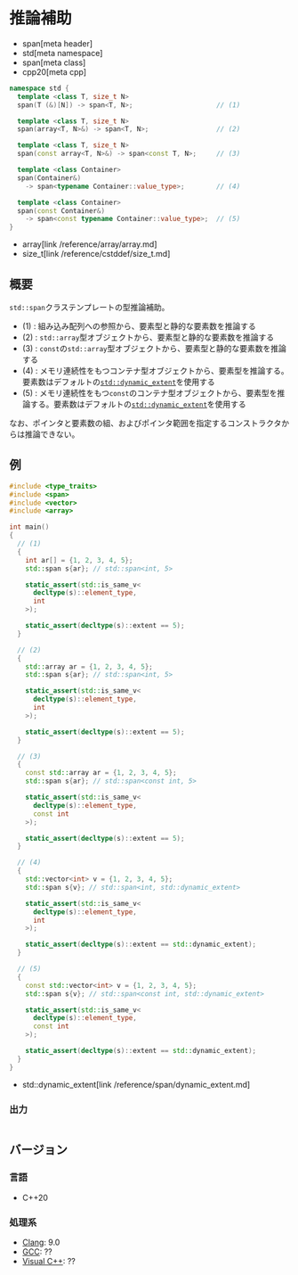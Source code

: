 # 推論補助
* span[meta header]
* std[meta namespace]
* span[meta class]
* cpp20[meta cpp]

```cpp
namespace std {
  template <class T, size_t N>
  span(T (&)[N]) -> span<T, N>;                     // (1)

  template <class T, size_t N>
  span(array<T, N>&) -> span<T, N>;                 // (2)

  template <class T, size_t N>
  span(const array<T, N>&) -> span<const T, N>;     // (3)

  template <class Container>
  span(Container&)
    -> span<typename Container::value_type>;        // (4)

  template <class Container>
  span(const Container&)
    -> span<const typename Container::value_type>;  // (5)
}
```
* array[link /reference/array/array.md]
* size_t[link /reference/cstddef/size_t.md]

## 概要
`std::span`クラステンプレートの型推論補助。

- (1) : 組み込み配列への参照から、要素型と静的な要素数を推論する
- (2) : `std::array`型オブジェクトから、要素型と静的な要素数を推論する
- (3) : `const`の`std::array`型オブジェクトから、要素型と静的な要素数を推論する
- (4) : メモリ連続性をもつコンテナ型オブジェクトから、要素型を推論する。要素数はデフォルトの[`std::dynamic_extent`](/reference/span/dynamic_extent.md)を使用する
- (5) : メモリ連続性をもつ`const`のコンテナ型オブジェクトから、要素型を推論する。要素数はデフォルトの[`std::dynamic_extent`](/reference/span/dynamic_extent.md)を使用する

なお、ポインタと要素数の組、およびポインタ範囲を指定するコンストラクタからは推論できない。


## 例
```cpp example
#include <type_traits>
#include <span>
#include <vector>
#include <array>

int main()
{
  // (1)
  {
    int ar[] = {1, 2, 3, 4, 5};
    std::span s{ar}; // std::span<int, 5>

    static_assert(std::is_same_v<
      decltype(s)::element_type,
      int
    >);

    static_assert(decltype(s)::extent == 5);
  }

  // (2)
  {
    std::array ar = {1, 2, 3, 4, 5};
    std::span s{ar}; // std::span<int, 5>

    static_assert(std::is_same_v<
      decltype(s)::element_type,
      int
    >);

    static_assert(decltype(s)::extent == 5);
  }

  // (3)
  {
    const std::array ar = {1, 2, 3, 4, 5};
    std::span s{ar}; // std::span<const int, 5>

    static_assert(std::is_same_v<
      decltype(s)::element_type,
      const int
    >);

    static_assert(decltype(s)::extent == 5);
  }

  // (4)
  {
    std::vector<int> v = {1, 2, 3, 4, 5};
    std::span s{v}; // std::span<int, std::dynamic_extent>

    static_assert(std::is_same_v<
      decltype(s)::element_type,
      int
    >);

    static_assert(decltype(s)::extent == std::dynamic_extent);
  }

  // (5)
  {
    const std::vector<int> v = {1, 2, 3, 4, 5};
    std::span s{v}; // std::span<const int, std::dynamic_extent>

    static_assert(std::is_same_v<
      decltype(s)::element_type,
      const int
    >);

    static_assert(decltype(s)::extent == std::dynamic_extent);
  }
}
```
* std::dynamic_extent[link /reference/span/dynamic_extent.md]

### 出力
```
```

## バージョン
### 言語
- C++20

### 処理系
- [Clang](/implementation.md#clang): 9.0
- [GCC](/implementation.md#gcc): ??
- [Visual C++](/implementation.md#visual_cpp): ??
